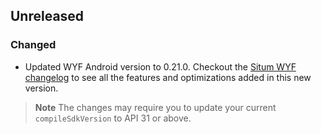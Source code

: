 ## Unreleased

### Changed
* Updated WYF Android version to 0.21.0. Checkout the [Situm WYF changelog](https://situm.com/docs/01-android-wyf-changelog/#0-toc-title) to see all the features and optimizations added in this new version.

> **Note**
> The changes may require you to update your current `compileSdkVersion` to API 31 or above.
